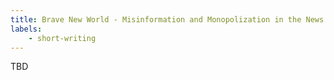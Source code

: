 ```yaml
---
title: Brave New World - Misinformation and Monopolization in the News
labels: 
    - short-writing
---
```


TBD